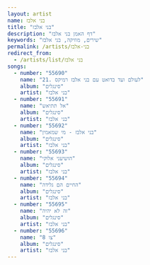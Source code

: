 ```yaml
---
layout: artist
name: בני אלבז
title: "בני אלבז"
description: "דף האמן בני אלבז"
keywords: "שירים, מוזיקה, בני אלבז"
permalink: /artists/בני-אלבז
redirect_from:
  - /artists/list/בני אלבז
songs:
  - number: "55690"
    name: "21. לעולם ועד בדואט עם בני אלבז רמיקס"
    album: "סינגלים"
    artist: "בני אלבז"
  - number: "55691"
    name: "אל תתיאש"
    album: "סינגלים"
    artist: "בני אלבז"
  - number: "55692"
    name: "בני אלבז - מי שמאמין"
    album: "סינגלים"
    artist: "בני אלבז"
  - number: "55693"
    name: "הושיעני אלוקי"
    album: "סינגלים"
    artist: "בני אלבז"
  - number: "55694"
    name: "החיים הם גלידה"
    album: "סינגלים"
    artist: "בני אלבז"
  - number: "55695"
    name: "זה לא יהיה"
    album: "סינגלים"
    artist: "בני אלבז"
  - number: "55696"
    name: "צו 8"
    album: "סינגלים"
    artist: "בני אלבז"
---
```


